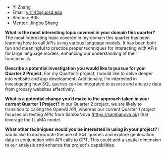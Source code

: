 - Yi Zhang
- Email: yiz142@ucsd.edu
- Section: B05
- Mentor: Jingbo Shang

**What is the most interesting topic covered in your domain this quarter?**
The most interesting topic covered in my domain this quarter has been learning how to call APIs using various language models. It has been both fun and meaningful to practice proper techniques for interacting with APIs for large language models, enhancing our understanding of their functionality.

**Describe a potential investigation you would like to pursue for your Quarter 2 Project.**
For my Quarter 2 project, I would like to delve deeper into website and app development. Additionally, I’m interested in investigating how SQL queries can be integrated to assess and analyze data from grocery websites effectively.

**What is a potential change you’d make to the approach taken in your current Quarter 1 Project?**
In our Quarter 2 project, we are likely to transition to calling the OpenAI API, whereas our current Quarter 1 project focuses on testing APIs from SambaNova (https://sambanova.ai/) that leverage the LLaMA model.

**What other techniques would you be interested in using in your project?**
I would like to incorporate the use of SQL queries and explore geolocation data in conjunction with API calls to GPT. This could add a spatial dimension to our analysis and enhance the project's capabilities.
